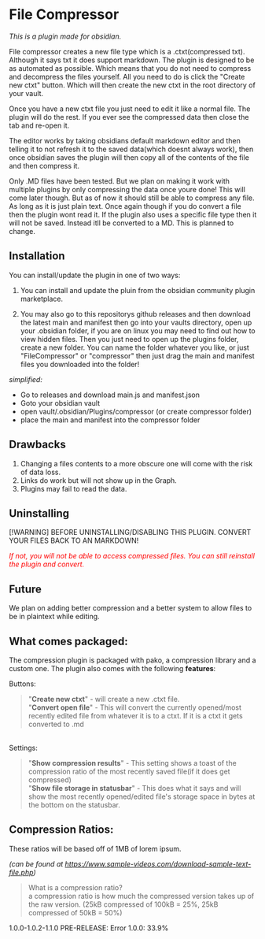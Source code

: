 # File Compressor
<i>This is a plugin made for obsidian.</i>

File compressor creates a new file type which is a .ctxt(compressed txt). Although it says txt it does support markdown. The plugin is designed to be as automated as possible. Which means that you do not need to compress and decompress the files yourself. All you need to do is click the "Create new ctxt" button. Which will then create the new ctxt in the root directory of your vault.

Once you have a new ctxt file you just need to edit it like a normal file. The plugin will do the rest. If you ever see the compressed data then close the tab and re-open it.

The editor works by taking obsidians default markdown editor and then telling it to not refresh it to the saved data(which doesnt always work), then once obsidian saves the plugin will then copy all of the contents of the file and then compress it.

Only .MD files have been tested. But we plan on making it work with multiple plugins by only compressing the data once youre done! This will come later though. But as of now it should still be able to compress any file. As long as it is just plain text. Once again though if you do convert a file then the plugin wont read it. If the plugin also uses a specific file type then it will not be saved. Instead itll be converted to a MD. This is planned to change.

## Installation
You can install/update the plugin in one of two ways:

1. You can install and update the pluin from the obsidian community plugin marketplace.

2. You may also go to this repositorys github releases and then download the latest main and manifest then go into your vaults directory, open up your .obsidian folder, if you are on linux you may need to find out how to view hidden files. Then you just need to open up the plugins folder, create a new folder. You can name the folder whatever you like, or just "FileCompressor" or "compressor" then just drag the main and manifest files you downloaded into the folder!

*simplified:*
- Go to releases and download main.js and manifest.json
- Goto your obsidian vault
- open vault/.obsidian/Plugins/compressor (or create compressor folder)
- place the main and manifest into the compressor folder


## Drawbacks
1. Changing a files contents to a more obscure one will come with the risk of data loss.
2. Links do work but will not show up in the Graph.
3. Plugins may fail to read the data.

## Uninstalling
[!WARNING]
BEFORE UNINSTALLING/DISABLING THIS PLUGIN. CONVERT YOUR FILES BACK TO AN MARKDOWN!

<i style="color:red">If not, you will not be able to access compressed files. You can still reinstall the plugin and convert.</i>

## Future
We plan on adding better compression and a better system to allow files to be in plaintext while editing.

## What comes packaged:
The compression plugin is packaged with pako, a compression library and a custom one. The plugin also comes with the following **features**:

Buttons:
> "**Create new ctxt**" - will create a new .ctxt file.<br>
> "**Convert open file**" - This will convert the currently opened/most recently edited file from whatever it is to a ctxt. If it is a ctxt it gets converted to .md

<br>Settings:
> "**Show compression results**" - This setting shows a toast of the compression ratio of the most recently saved file(if it does get compressed)<br>
> "**Show file storage in statusbar**" - This does what it says and will show the most recently opened/edited file's storage space in bytes at the bottom on the statusbar.

## Compression Ratios:
These ratios will be based off of 1MB of lorem ipsum.

*(can be found at https://www.sample-videos.com/download-sample-text-file.php)*

> What is a compression ratio?<br>a compression ratio is how much the compressed version takes up of the raw version. (25kB compressed of 100kB = 25%, 25kB compressed of 50kB = 50%)

1.0.0-1.0.2-1.1.0 PRE-RELEASE: Error
1.0.0: 33.9%